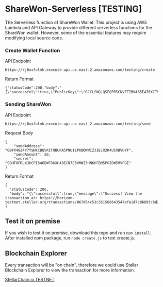 # ShareWon-Serverless [TESTING]
The Serverless function of ShareWon Wallet. This project is using AWS Lambda and API Gateway to provide different serverless functions for the ShareWon wallet. However, some of the essential features may require modifying local source code.

### Create Wallet Function
API Endpoint

```https://rj8xxfulmk.execute-api.us-east-2.amazonaws.com/testing/create```

Return Format
```
{"statusCode":200,"body":"{\"successful\":true,\"PublicKey\":\"GCCLSNQLQSEQPR5CNVFTZBVA65E476XCTVEB4Z3UWAEPWRYZYHY5HGZB\",\"SecretKey\":\"SBXCG7KLRIP37HFACR6U2SKSY7C7RJ4LLBHLXIUQG223D2WDMRLPV53S\"}"}
```

### Sending ShareWon
API Endpoint

```https://rj8xxfulmk.execute-api.us-east-2.amazonaws.com/testing/send```

Request Body
```
{
    "sendAddress": "GBFV4G24Y7YSHKCBQVRITOBUKA5PNUIEPUQOKWIZ3IELR2K4U5RBVUYF",
    "sendAmount": 20,
    "secret": "SBHFOFRLXJHCPI646BWFD6XHA3ECN7E5VMWI3HNKHFBM5POIDW5MVPGE"
}
```

Return Format
```
{
  "statusCode": 200,
  "body": "{\"successful\":true,\"message\":\"Success! View the transaction at: https://horizon-testnet.stellar.org/transactions/867d54c51c361508643547efa1d7c86893c6d2bb81ff3b7174f8149cbdcfd4ed\"}"
}
```

## Test it on premise
If you wish to test it on premise, download this repo and run ```npm install```. After installed npm package, run ```node create.js``` to test create.js.

## Blockchain Explorer
Every transaction will be "on chain", therefore we could use Stellar Blockchain Explorer to view the transaction for more information.

[StellarChain.io TESTNET](http://testnet.stellarchain.io/)